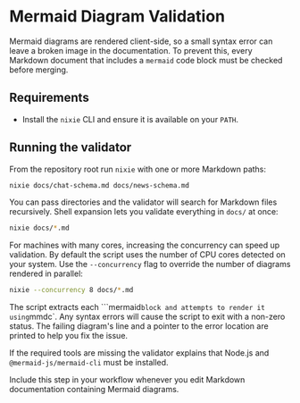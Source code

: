# Mermaid Diagram Validation

Mermaid diagrams are rendered client-side, so a small syntax error can leave a
broken image in the documentation. To prevent this, every Markdown document that
includes a `mermaid` code block must be checked before merging.

## Requirements

- Install the `nixie` CLI and ensure it is available on your `PATH`.

## Running the validator

From the repository root run `nixie` with one or more Markdown paths:

```bash
nixie docs/chat-schema.md docs/news-schema.md
```

You can pass directories and the validator will search for Markdown files
recursively. Shell expansion lets you validate everything in `docs/` at once:

```bash
nixie docs/*.md
```

For machines with many cores, increasing the concurrency can speed up
validation. By default the script uses the number of CPU cores detected on your
system. Use the `--concurrency` flag to override the number of diagrams rendered
in parallel:

```bash
nixie --concurrency 8 docs/*.md
```

The script extracts each
\`\`\`mermaid`block and attempts to render it using`mmdc\`. Any syntax errors
will cause the script to exit with a non-zero status. The failing diagram's line
and a pointer to the error location are printed to help you fix the issue.

If the required tools are missing the validator explains that Node.js and
`@mermaid-js/mermaid-cli` must be installed.

Include this step in your workflow whenever you edit Markdown documentation
containing Mermaid diagrams.
